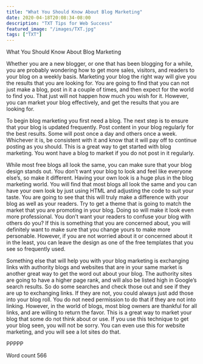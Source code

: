 ```yaml
---
title: "What You Should Know About Blog Marketing"
date: 2020-04-18T20:08:34-08:00
description: "TXT Tips for Web Success"
featured_image: "/images/TXT.jpg"
tags: ["TXT"]
---
```


What You Should Know About Blog Marketing

Whether you are a new blogger, or one that has been blogging for a while, you are probably wondering how to get more sales, visitors, and readers to your blog on a weekly basis. Marketing your blog the right way will give you the results that you are looking for. You are going to find that you can not just make a blog, post in it a couple of times, and then expect for the world to find you. That just will not happen how much you wish for it. However, you can market your blog effectively, and get the results that you are looking for.

To begin blog marketing you first need a blog. The next step is to ensure that your blog is updated frequently. Post content in your blog regularly for the best results. Some will post once a day and others once a week. Whichever it is, be consistent with it and know that it will pay off to continue posting as you should. This is a great way to get started with blog marketing. You wont have a blog to market if you do not post in it regularly.

While most free blogs all look the same, you can make sure that your blog design stands out. You don’t want your blog to look and feel like everyone else’s, so make it different. Having your own look is a huge plus in the blog marketing world. You will find that most blogs all look the same and you can have your own look by just using HTML and adjusting the code to suit your taste. You are going to see that this will truly make a difference with your blog as well as your readers. Try to get a theme that is going to match the market that you are promoting in your blog. Doing so will make it look even more professional. You don’t want your readers to confuse your blog with others do you? If this is something that you are concerned about, you will definitely want to make sure that you change yours to make more personable. However, if you are not worried about it or concerned about it in the least, you can leave the design as one of the free templates that you see so frequently used.

Something else that will help you with your blog marketing is exchanging links with authority blogs and websites that are in your same market is another great way to get the word out about your blog. The authority sites are going to have a higher page rank, and will also be listed high in Google’s search results. So do some searches and check those out and see if they are up to exchanging links. If they are not, you could always just add those into your blog roll. You do not need permission to do that if they are not into linking. However, in the world of blogs, most blog owners are thankful for all links, and are willing to return the favor. This is a great way to market your blog that some do not think about or use. If you use this technique to get your blog seen, you will not be sorry. You can even use this for website marketing, and you will see a lot sites do that.

PPPPP

Word count 566
